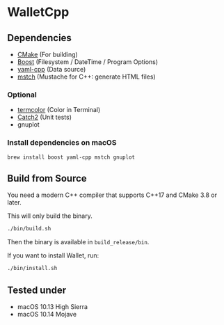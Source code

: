 # WalletCpp

## Dependencies

- [CMake](https://cmake.org/) (For building)
- [Boost](https://www.boost.org/) (Filesystem / DateTime / Program Options)
- [yaml-cpp](https://github.com/jbeder/yaml-cpp) (Data source)
- [mstch](https://github.com/no1msd/mstch) (Mustache for C++: generate HTML files)

### Optional

- [termcolor](https://github.com/ikalnytskyi/termcolor) (Color in Terminal)
- [Catch2](https://github.com/catchorg/Catch2) (Unit tests)
- gnuplot

### Install dependencies on macOS

```
brew install boost yaml-cpp mstch gnuplot
```

## Build from Source

You need a modern C++ compiler that supports C++17 and CMake 3.8 or later.

This will only build the binary.

```bash
./bin/build.sh
```

Then the binary is available in `build_release/bin`.

If you want to install Wallet, run:

```bash
./bin/install.sh
```

## Tested under

- macOS 10.13 High Sierra
- macOS 10.14 Mojave

